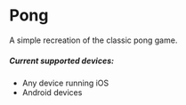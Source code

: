 Pong
====
A simple recreation of the classic pong game.
##### Current supported devices:
* Any device running iOS
* Android devices

